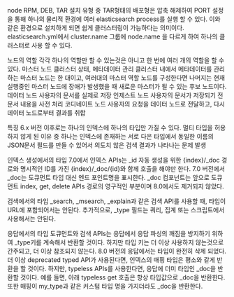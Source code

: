 node
RPM, DEB, TAR 설치 유형 중 TAR형태의 배포형은 압축 해제하여 PORT 설정을 통해 하나의 물리적 환경에 여러 elasticsearch process를 실행 할 수 있다.
이와 같은 환경으로 설치하게 되면 쉽게 클러스터링이 가능하다는 의미이다.
elasticsearch.yml에서 cluster.name 그룹에 node.name 을 다르게 하여 하나의 클러스터로 사용 할 수 있다.


노드의 역할
각각 하나의 역할만 할 수 있는것은 아니고 한 번에 여러 개의 역할을 할 수 있다.
마스터 노드
클러스터 상태, 메타데이터 관리
클러스터 내에서 메타데이터를 관리하는 마스터 노드는 한 대이고, 여러대의 마스터 역할 노드를 구성한다면 나머지는 현재 실행중인 마스터 노드에 장애가 발생했을 때 새로운 마스터가 될 수 있는 후보 노드이다.
데이터 노드
사용자의 문서를 실제로 저장
인제스트 노드
사용자의 문서가 저장되기 전 문서 내용을 사전 처리
코디네이트 노드
사용자의 요청을 데이터 노드로 전달하고, 다시 데이터 노드로부터 결과를 취합


특징
6.x 버전 이후로는 하나의 인덱스에 하나의 타입만 가질 수 있다.
멀티 타입을 허용하지 않게 된 이유 중 하나는 인덱스에 존재하는 서로 다은 타입에서 동일한 이름의 JSON문서 필드를 만들 수 있어서 의도치 않은 검색 결과가 나타나는 문제 발생

인덱스 생성에서의 타입
7.0에서 인덱스 APIs는 _id 자동 생성을 위한 {index}/_doc 경로와 명시적인 ID를 가진 {index}/_doc/{id}와 함께 호출을 해야만 한다.
7.0 버전에서 _doc는 도큐먼트 타입 대신 엔드 포인트명을 표시한다.
_doc 컴포넌트는 앞으로 도큐먼트 index, get, delete APIs 경로의 영구적인 부분이며 8.0에서도 제거되지 않았다.

검색에서의 타입
_search, _msearch, _explain과 같은 검색 API를 사용할 때, 타입이 URL에 포함되어서는 안된다.
추가적으로, _type 필드는 쿼리, 집계 또는 스크립트에서 사용해서는 안된다.

응답에서의 타입
도큐먼트와 검색 APIs는 응답에서 응답 파싱의 깨짐을 방지하기 위하여 _type키를 계속해서 반환할 것이다.
하지만 타입 키는 더 이상 사용하지 않는것으로 간주되고, 더 이상 참조되지 않는다.
8.0 버전의 응답에서는 타입이 완전히 삭제 되었다.
더 이상 deprecated typed API가 사용된다면, 인덱스의 매핑 타입은 평소와 같게 반환을 할 것이다.
하지만, typeless APIs를 사용한다면, 응답에 더미 타입인 _doc을 반환할 것이다.
예를 들면, 아래 typeless get 호출은 항상 타입값으로 _doc을 반환한다.
또한 매핑이 my_type과 같은 커스텀 타입 명을 가지더라도 _doc을 반환한다.



